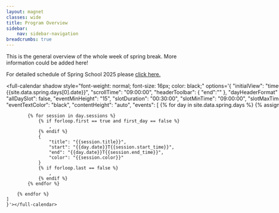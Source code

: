 ```yaml
---
layout: magnet
classes: wide
title: Program Overview
sidebar:
    nav: sidebar-navigation
breadcrumbs: true
---
```


<div style="margin-bottom: 12px">
<p>This is the general overview of the whole week of spring break. More information could be added here!</p>
<span>For detailed schedule of Spring School 2025 please </span><a href="{{'/spring_school_2025/detailed_program_schedule' | relative_url}}">click here.</a>
</div>

<div style="width: 1100px">

<full-calendar shadow style="font-weight: normal; font-size: 16px; color: black;" options='{
    "initialView": "timeGridWeek",
    "initialDate": "{{site.data.spring.days[0].date}}",
    "scrollTime": "09:00:00",
    "headerToolbar": {
        "end":""
    },
    "dayHeaderFormat" : {
        "weekday": "long"
    },
    "weekends": false,
    "allDaySlot": false,
    "eventMinHeight": "15",
    "slotDuration": "00:30:00",
    "slotMinTime": "09:00:00",
    "slotMaxTime": "22:00:00",
    "slotLabelInterval": "01:00",
    "eventTextColor": "black",
    "contentHeight": "auto",
    "events": [
        {% for day in site.data.spring.days %}
            {% assign first_day = forloop.first %}

            {% for session in day.sessions %}
                {% if forloop.first == true and first_day == false %}
                    ,
                {% endif %}
                {
                    "title": "{{session.title}}",
                    "start": "{{day.date}}T{{session.start_time}}",
                    "end": "{{day.date}}T{{session.end_time}}",
                    "color": "{{session.color}}"
                }
                {% if forloop.last == false %}
                    ,
                {% endif %}
            {% endfor %}

        {% endfor %}
    ]
    }'></full-calendar>

</div>
